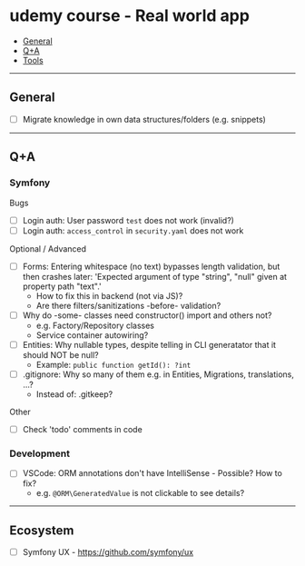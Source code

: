 # udemy course - Real world app

- [General](#general)
- [Q+A](#qa)
- [Tools](#tools)

---

## General

- [ ] Migrate knowledge in own data structures/folders (e.g. snippets)

---

## Q+A

### Symfony

Bugs

- [ ] Login auth: User password `test` does not work (invalid?)
- [ ] Login auth: `access_control` in `security.yaml` does not work

Optional / Advanced

- [ ] Forms: Entering whitespace (no text) bypasses length validation, but then crashes later: 'Expected argument of type "string", "null" given at property path "text".'
  - How to fix this in backend (not via JS)?
  - Are there filters/sanitizations -before- validation?
- [ ] Why do -some- classes need constructor() import and others not?
  - e.g. Factory/Repository classes
  - Service container autowiring?
- [ ] Entities: Why nullable types, despite telling in CLI generatator that it should NOT be null?
  - Example: `public function getId(): ?int`
- [ ] .gitignore: Why so many of them e.g. in Entities, Migrations, translations, ...?
  - Instead of: .gitkeep?

Other

- [ ] Check 'todo' comments in code

### Development

- [ ] VSCode: ORM annotations don't have IntelliSense - Possible? How to fix?
  - e.g. `@ORM\GeneratedValue` is not clickable to see details?

---

## Ecosystem

- [ ] Symfony UX - https://github.com/symfony/ux

